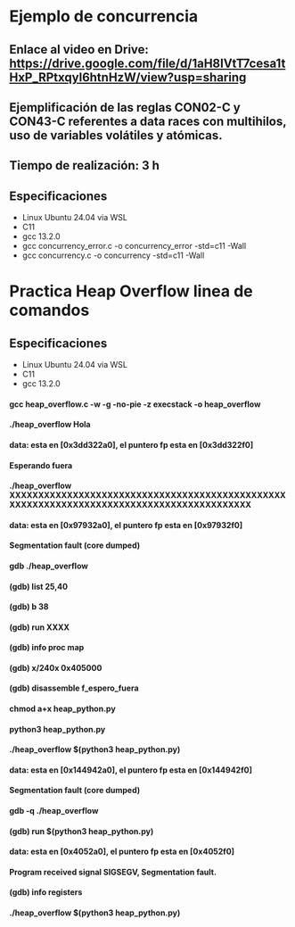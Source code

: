 # Ejemplo de concurrencia

## Enlace al video en Drive: https://drive.google.com/file/d/1aH8IVtT7cesa1tHxP_RPtxqyl6htnHzW/view?usp=sharing

## Ejemplificación de las reglas CON02-C y CON43-C referentes a data races con multihilos, uso de variables volátiles y atómicas.
## Tiempo de realización: 3 h

## Especificaciones
* Linux Ubuntu 24.04 via WSL
* C11
* gcc 13.2.0
* gcc concurrency_error.c -o concurrency_error -std=c11 -Wall
* gcc concurrency.c -o concurrency -std=c11 -Wall

# Practica Heap Overflow linea de comandos 
## Especificaciones
* Linux Ubuntu 24.04 via WSL
* C11
* gcc 13.2.0
#### gcc heap_overflow.c -w -g -no-pie -z execstack -o heap_overflow
#### ./heap_overflow Hola
#### data: esta en [0x3dd322a0], el puntero fp esta en [0x3dd322f0]
#### Esperando fuera
#### ./heap_overflow XXXXXXXXXXXXXXXXXXXXXXXXXXXXXXXXXXXXXXXXXXXXXXXXXXXXXXXXXXXXXXXXXXXXXXXXXXXXXXXXXXXXXXXXXX
#### data: esta en [0x97932a0], el puntero fp esta en [0x97932f0]
#### Segmentation fault (core dumped)
#### gdb ./heap_overflow
#### (gdb) list 25,40
#### (gdb) b 38
#### (gdb) run XXXX
#### (gdb) info proc map
#### (gdb) x/240x 0x405000
#### (gdb) disassemble f_espero_fuera
#### chmod a+x heap_python.py
#### python3 heap_python.py
#### ./heap_overflow $(python3 heap_python.py)
#### data: esta en [0x144942a0], el puntero fp esta en [0x144942f0]
#### Segmentation fault (core dumped)
#### gdb -q ./heap_overflow
#### (gdb) run $(python3 heap_python.py)
#### data: esta en [0x4052a0], el puntero fp esta en [0x4052f0]
#### Program received signal SIGSEGV, Segmentation fault.
#### (gdb) info registers
#### ./heap_overflow $(python3 heap_python.py)
####
####
####
####
####
####
####